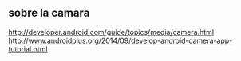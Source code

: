 ## sobre la camara

http://developer.android.com/guide/topics/media/camera.html
http://www.androidplus.org/2014/09/develop-android-camera-app-tutorial.html
